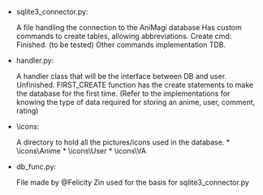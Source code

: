 * sqlite3_connector.py:


    A file handling the connection to the AniMagi database
    Has custom commands to create tables, allowing abbreviations.
    Create cmd: Finished. (to be tested)
    Other commands implementation TDB.

* handler.py:


    A handler class that will be the interface between DB and user.
    Unfinished.
    FIRST_CREATE function has the create statements
    to make the database for the first time. 
    (Refer to the implementations for knowing the type
    of data required for storing an anime, user, comment, rating)

* \icons:


    A directory to hold all the pictures/icons used in the database.
        * \icons\Anime
        * \icons\User
        * \icons\VA

* db_func.py:


    File made by @Felicity Zin used for the basis for sqlite3_connector.py
